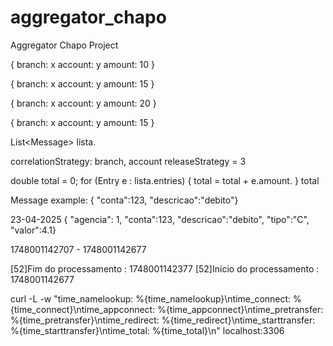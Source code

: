 # aggregator_chapo
Aggregator Chapo Project


{
 branch: x
 account: y
 amount: 10
}

{
branch: x
account: y
amount: 15
}

{
branch: x
account: y
amount: 20
}

{
branch: x
account: y
amount: 15
}

List<Message<Entry>> lista.

correlationStrategy: branch, account
releaseStrategy = 3

double total = 0;
for (Entry e : lista.entries) {
   total = total + e.amount.
}
total




[//]: # (GenericMessage [payload=byte[24], headers={amqp_receivedDeliveryMode=NON_PERSISTENT, amqp_receivedRoutingKey=queue-agreggator-chapo, amqp_receivedExchange=, amqp_deliveryTag=1, amqp_consumerQueue=queue-agreggator-chapo, amqp_redelivered=false, amqp_retryCount=0, id=dc9d0c24-9a4a-00be-d61f-080041b7fbda, amqp_consumerTag=amq.ctag-sKqoCOdu2QzrItHUZngyvA, timestamp=1740444401258}])



Message example:
{ "conta":123, "descricao":"debito"}

23-04-2025
{ "agencia": 1, "conta":123, "descricao":"debito", "tipo":"C", "valor":4.1}






1748001142707 - 1748001142677 


[52]Fim do processamento : 1748001142377
[52]Inicio do processamento : 1748001142677

curl -L -w "time_namelookup: %{time_namelookup}\ntime_connect: %{time_connect}\ntime_appconnect: %{time_appconnect}\ntime_pretransfer: %{time_pretransfer}\ntime_redirect: %{time_redirect}\ntime_starttransfer: %{time_starttransfer}\ntime_total: %{time_total}\n" localhost:3306



